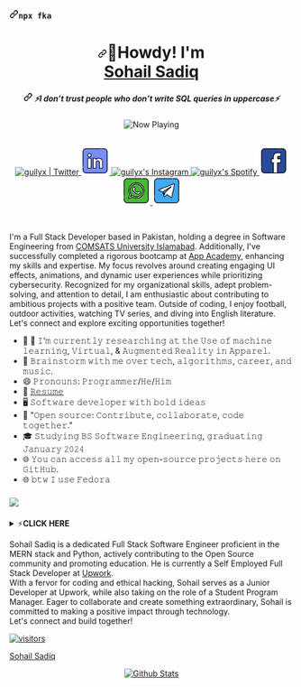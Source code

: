<h3 tabindex="-1" dir="auto"><a id="user-content-npx-fka" class="anchor" aria-hidden="true" tabindex="-1" href="#npx-fka"><svg class="octicon octicon-link" viewBox="0 0 16 16" version="1.1" width="16" height="16" aria-hidden="true"><path d="m7.775 3.275 1.25-1.25a3.5 3.5 0 1 1 4.95 4.95l-2.5 2.5a3.5 3.5 0 0 1-4.95 0 .751.751 0 0 1 .018-1.042.751.751 0 0 1 1.042-.018 1.998 1.998 0 0 0 2.83 0l2.5-2.5a2.002 2.002 0 0 0-2.83-2.83l-1.25 1.25a.751.751 0 0 1-1.042-.018.751.751 0 0 1-.018-1.042Zm-4.69 9.64a1.998 1.998 0 0 0 2.83 0l1.25-1.25a.751.751 0 0 1 1.042.018.751.751 0 0 1 .018 1.042l-1.25 1.25a3.5 3.5 0 1 1-4.95-4.95l2.5-2.5a3.5 3.5 0 0 1 4.95 0 .751.751 0 0 1-.018 1.042.751.751 0 0 1-1.042.018 1.998 1.998 0 0 0-2.83 0l-2.5 2.5a1.998 1.998 0 0 0 0 2.83Z"></path></svg></a><code>npx fka</code></h3>

<h1 align="center" dir="auto"><a id="user-content--howdy-im-sy-rashid" class="anchor" aria-hidden="true" href="#-howdy-im-sy-rashid"><svg class="octicon octicon-link" viewBox="0 0 16 16" version="1.1" width="16" height="16" aria-hidden="true"><path fill-rule="evenodd" d="M7.775 3.275a.75.75 0 001.06 1.06l1.25-1.25a2 2 0 112.83 2.83l-2.5 2.5a2 2 0 01-2.83 0 .75.75 0 00-1.06 1.06 3.5 3.5 0 004.95 0l2.5-2.5a3.5 3.5 0 00-4.95-4.95l-1.25 1.25zm-4.69 9.64a2 2 0 010-2.83l2.5-2.5a2 2 0 012.83 0 .75.75 0 001.06-1.06 3.5 3.5 0 00-4.95 0l-2.5 2.5a3.5 3.5 0 004.95 4.95l1.25-1.25a.75.75 0 00-1.06-1.06l-1.25 1.25a2 2 0 01-2.83 0z"></path></svg></a><g-emoji class="g-emoji" alias="cowboy_hat_face" fallback-src="https://github.githubassets.com/images/icons/emoji/unicode/1f920.png">🤠</g-emoji>Howdy! I'm <div class="badge-base LI-profile-badge" data-locale="en_US" data-size="medium" data-theme="dark" data-type="VERTICAL" data-vanity="sohail-sadiq-4320611a6" data-version="v1"><a class="badge-base__link LI-simple-link" href="https://pk.linkedin.com/in/sohail-sadiq-4320611a6?trk=profile-badge">Sohail Sadiq</a></div>
              </h1>
<h5 align="center" dir="auto"><a id="user-content----️i-dont-trust-people-who-dont-write-sql-queries-in-uppercase️--" class="anchor" aria-hidden="true" tabindex="-1" href="#---️i-dont-trust-people-who-dont-write-sql-queries-in-uppercase️--"><svg class="octicon octicon-link" viewBox="0 0 16 16" version="1.1" width="16" height="16" aria-hidden="true"><path d="m7.775 3.275 1.25-1.25a3.5 3.5 0 1 1 4.95 4.95l-2.5 2.5a3.5 3.5 0 0 1-4.95 0 .751.751 0 0 1 .018-1.042.751.751 0 0 1 1.042-.018 1.998 1.998 0 0 0 2.83 0l2.5-2.5a2.002 2.002 0 0 0-2.83-2.83l-1.25 1.25a.751.751 0 0 1-1.042-.018.751.751 0 0 1-.018-1.042Zm-4.69 9.64a1.998 1.998 0 0 0 2.83 0l1.25-1.25a.751.751 0 0 1 1.042.018.751.751 0 0 1 .018 1.042l-1.25 1.25a3.5 3.5 0 1 1-4.95-4.95l2.5-2.5a3.5 3.5 0 0 1 4.95 0 .751.751 0 0 1-.018 1.042.751.751 0 0 1-1.042.018 1.998 1.998 0 0 0-2.83 0l-2.5 2.5a1.998 1.998 0 0 0 0 2.83Z"></path></svg></a>
   <i>⚡️I don’t trust people who don’t write SQL queries in uppercase⚡️</i>
  </h5>
<p align="center">
    <img src="https://raw.githubusercontent.com/andyruwruw/andyruwruw/master/example/now-playing.svg" style="width: 25%;" alt="Now Playing">
</p>


 
<p align="center" dir="auto">
<br>
<a href="https://twitter.com/cigarillloo" rel="nofollow">
  <img alt="guilyx | Twitter" width="50px" src="https://user-images.githubusercontent.com/43545812/144034996-602b144a-16e1-41cc-99e7-c6040b20dcaf.png" style="max-width: 100%;">
</a>
<a href="www.linkedin.com/in/sohail-sadiq-07331b21a" rel="nofollow">
  <img alt="guilyx's LinkdeIN" width="50px" src="https://raw.githubusercontent.com/pgsohail/game-dev-assignments/main/linkedin%20(1).png" style="max-width: 100%;">
</a>
<a href="https://www.instagram.com/pgsohaill/" rel="nofollow">
  <img alt="guilyx's Instagram" width="50px" src="https://user-images.githubusercontent.com/43545812/144035088-0dfb165f-8fe0-4d13-896c-876c29d2b128.png" style="max-width: 100%;">
</a>
<a href="https://open.spotify.com/user/313nk6642wkojkahsxakz5ry5e2y?si=iksQT_W4TjyUh5BWkrpUQQ&utm_source=copy-link" rel="nofollow">
  <img alt="guilyx's Spotify" width="50px" src="https://user-images.githubusercontent.com/43545812/144035120-1ad5169b-91c7-4078-bef9-6a82c733f373.png" style="max-width: 100%;">
</a>
<a href="https://www.facebook.com/0xsohail?mibextid=LQQJ4d" rel="nofollow">
  <img alt="guilyx's Facebook" width="50px" src="https://raw.githubusercontent.com/pgsohail/game-dev-assignments/main/facebook.png" style="max-width: 100%;">
</a>
<a href="https://wa.me/message/URNO6HSOQ77JN" rel="nofollow">
  <img alt="guilyx's WhatsApp" width="50px" src="https://raw.githubusercontent.com/pgsohail/game-dev-assignments/main/whatsapp%20-%20Copy.png" style="max-width: 100%;">
</a>
<a href="https://t.me/pgsohail" rel="nofollow">
  <img alt="guilyx's Telegram" width="50px" src="https://raw.githubusercontent.com/pgsohail/game-dev-assignments/main/telegram%20-%20Copy.png" style="max-width: 100%;">
</a>
</p>
<br>


 
<p dir="auto">
  
</p>
<p dir="auto">
    I'm a Full Stack Developer based in Pakistan, holding a degree in Software Engineering from <a href="https://www.comsats.edu.pk/" target="_blank" rel="noopener noreferrer">COMSATS University Islamabad</a>. Additionally, I've successfully completed a rigorous bootcamp at <a href="https://www.appacademy.io/" target="_blank" rel="noopener noreferrer">App Academy</a>, enhancing my skills and expertise. My focus revolves around creating engaging UI effects, animations, and dynamic user experiences while prioritizing cybersecurity. Recognized for my organizational skills, adept problem-solving, and attention to detail, I am enthusiastic about contributing to ambitious projects with a positive team. Outside of coding, I enjoy football, outdoor activities, watching TV series, and diving into English literature. Let's connect and explore exciting opportunities together!
</p>

<ul dir="auto">
<li>🔭 🔭 𝙸’𝚖 𝚌𝚞𝚛𝚛𝚎𝚗𝚝𝚕𝚢 𝚛𝚎𝚜𝚎𝚊𝚛𝚌𝚑𝚒𝚗𝚐 𝚊𝚝 𝚝𝚑𝚎 𝚄𝚜𝚎 𝚘𝚏 𝚖𝚊𝚌𝚑𝚒𝚗𝚎 𝚕𝚎𝚊𝚛𝚗𝚒𝚗𝚐, 𝚅𝚒𝚛𝚝𝚞𝚊𝚕, & 𝙰𝚞𝚐𝚖𝚎𝚗𝚝𝚎𝚍 𝚁𝚎𝚊𝚕𝚒𝚝𝚢 𝚒𝚗 𝙰𝚙𝚙𝚊𝚛𝚎𝚕.

</li>
<li>💬 𝙱𝚛𝚊𝚒𝚗𝚜𝚝𝚘𝚛𝚖 𝚠𝚒𝚝𝚑 𝚖𝚎 𝚘𝚟𝚎𝚛 𝚝𝚎𝚌𝚑, 𝚊𝚕𝚐𝚘𝚛𝚒𝚝𝚑𝚖𝚜, 𝚌𝚊𝚛𝚎𝚎𝚛, 𝚊𝚗𝚍 𝚖𝚞𝚜𝚒𝚌.</li>
<li>😄  𝙿𝚛𝚘𝚗𝚘𝚞𝚗𝚜: 𝙿𝚛𝚘𝚐𝚛𝚊𝚖𝚖𝚎𝚛/𝙷𝚎/𝙷𝚒𝚖</li>
<li>📝 <a href="" rel="nofollow">𝚁𝚎𝚜𝚞𝚖𝚎</a></li>

<li>🖥 𝚂𝚘𝚏𝚝𝚠𝚊𝚛𝚎 𝚍𝚎𝚟𝚎𝚕𝚘𝚙𝚎𝚛 𝚠𝚒𝚝𝚑 𝚋𝚘𝚕𝚍 𝚒𝚍𝚎𝚊𝚜</li>
<li>💼 "𝙾𝚙𝚎𝚗 𝚜𝚘𝚞𝚛𝚌𝚎: 𝙲𝚘𝚗𝚝𝚛𝚒𝚋𝚞𝚝𝚎, 𝚌𝚘𝚕𝚕𝚊𝚋𝚘𝚛𝚊𝚝𝚎, 𝚌𝚘𝚍𝚎 𝚝𝚘𝚐𝚎𝚝𝚑𝚎𝚛."
<li>🎓 𝚂𝚝𝚞𝚍𝚢𝚒𝚗𝚐 𝙱𝚂 𝚂𝚘𝚏𝚝𝚠𝚊𝚛𝚎 𝙴𝚗𝚐𝚒𝚗𝚎𝚎𝚛𝚒𝚗𝚐, 𝚐𝚛𝚊𝚍𝚞𝚊𝚝𝚒𝚗𝚐 𝙹𝚊𝚗𝚞𝚊𝚛𝚢 𝟸𝟶𝟸𝟺</li>
<li>🌐  𝚈𝚘𝚞 𝚌𝚊𝚗 𝚊𝚌𝚌𝚎𝚜𝚜 𝚊𝚕𝚕 𝚖𝚢 𝚘𝚙𝚎𝚗-𝚜𝚘𝚞𝚛𝚌𝚎 𝚙𝚛𝚘𝚓𝚎𝚌𝚝𝚜 𝚑𝚎𝚛𝚎 𝚘𝚗 𝙶𝚒𝚝𝙷𝚞𝚋.
<li>🌐 𝚋𝚝𝚠 𝙸 𝚞𝚜𝚎 𝙵𝚎𝚍𝚘𝚛𝚊

<a href="https://fedoraproject.org/" rel="nofollow"></a></li>
</ul>





<h3 dir="auto" style="font-family: '𝚆𝚑𝚊𝚝 𝙸'𝚖 𝚞𝚙 𝚝𝚘', sans-serif;">
 
  <a target="_blank" rel="noopener noreferrer" href="https://media.giphy.com/media/VgCDAzcKvsR6OM0uWg/giphy.gif">
    <img src="https://media.giphy.com/media/VgCDAzcKvsR6OM0uWg/giphy.gif" width="50" data-canonical-src="https://media.giphy.com/media/VgCDAzcKvsR6OM0uWg/giphy.gif" style="max-width: 100%;">
  </a>
 
</h3>



</article>
<details>
<summary><g-emoji class="g-emoji" alias="zap" fallback-src="https://github.githubassets.com/images/icons/emoji/unicode/26a1.png">⚡️</g-emoji><strong>CLICK HERE</strong></summary>
<br>
 <article class="markdown-body entry-content container-lg f5" itemprop="text"><div class="highlight highlight-source-shell position-relative overflow-auto"><pre><span class="pl-k">&gt;</span> neofetch</pre><div class="zeroclipboard-container position-absolute right-0 top-0">
    <clipboard-copy aria-label="Copy" class="ClipboardButton btn js-clipboard-copy m-2 p-0 tooltipped-no-delay" data-copy-feedback="Copied!" data-tooltip-direction="w" value="> neofetch" tabindex="0" role="button" style="display: inherit;">
      <svg aria-hidden="true" height="16" viewBox="0 0 16 16" version="1.1" width="16" data-view-component="true" class="octicon octicon-copy js-clipboard-copy-icon m-2">
    <path fill-rule="evenodd" d="M0 6.75C0 5.784.784 5 1.75 5h1.5a.75.75 0 010 1.5h-1.5a.25.25 0 00-.25.25v7.5c0 .138.112.25.25.25h7.5a.25.25 0 00.25-.25v-1.5a.75.75 0 011.5 0v1.5A1.75 1.75 0 019.25 16h-7.5A1.75 1.75 0 010 14.25v-7.5z"></path><path fill-rule="evenodd" d="M5 1.75C5 .784 5.784 0 6.75 0h7.5C15.216 0 16 .784 16 1.75v7.5A1.75 1.75 0 0114.25 11h-7.5A1.75 1.75 0 015 9.25v-7.5zm1.75-.25a.25.25 0 00-.25.25v7.5c0 .138.112.25.25.25h7.5a.25.25 0 00.25-.25v-7.5a.25.25 0 00-.25-.25h-7.5z"></path>
</svg>
      <svg aria-hidden="true" height="16" viewBox="0 0 16 16" version="1.1" width="16" data-view-component="true" class="octicon octicon-check js-clipboard-check-icon color-fg-success d-none m-2">
    <path fill-rule="evenodd" d="M13.78 4.22a.75.75 0 010 1.06l-7.25 7.25a.75.75 0 01-1.06 0L2.22 9.28a.75.75 0 011.06-1.06L6 10.94l6.72-6.72a.75.75 0 011.06 0z"></path>
</svg>
    </clipboard-copy>
  </div></div>

<div class="highlight highlight-source-cs position-relative overflow-auto"><pre><span class="pl-smi">pgsohail@github</span>
<span class="pl-k">------------------------</span><span class="pl-k">-</span>
<span class="pl-en">OS</span>: <span class="pl-smi">Arch</span> <span class="pl-smi">Linux</span> <span class="pl-smi">x86_64</span>
<span class="pl-en">Shell</span>: <span class="pl-smi"></span> <span class="pl-c1">5</span><span class="pl-c1">.</span><span class="pl-c1">11</span>
<span class="pl-en">Pronouns</span>: <span class="pl-smi">He</span><span class="pl-k">/</span><span class="pl-smi">Him</span>
<span class="pl-en">Location</span>: <span class="pl-smi">punjab</span>, <span class="pl-smi">Pakistan</span>
<span class="pl-en">Frameworks</span>: <span class="pl-smi">React</span>
<span class="pl-en">Languages</span>: <span class="pl-smi">JavaScript</span>, <span class="pl-smi">Python</span>,
           <span class="pl-smi">HTML</span>, <span class="pl-smi">CSS</span>
<span class="pl-en">Learning</span>: <span class="pl-smi">Node</span>.<span class="pl-smi">js</span>, <span class="pl-smi">Express</span>, <span class="pl-smi">MEAN Stack</span>,
          <span class="pl-smi">Three</span>.<span class="pl-smi">js</span>, <span class="pl-smi">CPP</span>
<span class="pl-en">Hobbies</span>: <span class="pl-smi">drifting</span>, <span class="pl-smi">football</span>, <span class="pl-smi">Gaming</span>
<span class="pl-en">Commits</span>: <span class="pl-c1">101</span>
<span class="pl-en">Stars</span>: <span class="pl-c1">17</span>
<span class="pl-en">Discord</span>: <span class="pl-smi">pgsohail</span><span class="pl-c1"></span></pre><div class="zeroclipboard-container position-absolute right-0 top-0">
    <clipboard-copy aria-label="Copy" class="ClipboardButton btn js-clipboard-copy m-2 p-0 tooltipped-no-delay" data-copy-feedback="Copied!" data-tooltip-direction="w" value="pgsohail@github
-------------------------
OS: Arch Linux x86_64
Shell: zsh 5.8
Pronouns: He/Him
Location: punjab, Pakistan
Frameworks: React
Languages: JavaScript, Python,
           HTML, CSS
Learning: Node.js, Express, MEAN Stack,
          Three.js, CPP
Hobbies: drifting, footbal, Gaming
Commits: 101
Stars: 17
Discord: pgsohail" tabindex="0" role="button" style="display: inherit;">
      <svg aria-hidden="true" height="16" viewBox="0 0 16 16" version="1.1" width="16" data-view-component="true" class="octicon octicon-copy js-clipboard-copy-icon m-2">
    <path fill-rule="evenodd" d="M0 6.75C0 5.784.784 5 1.75 5h1.5a.75.75 0 010 1.5h-1.5a.25.25 0 00-.25.25v7.5c0 .138.112.25.25.25h7.5a.25.25 0 00.25-.25v-1.5a.75.75 0 011.5 0v1.5A1.75 1.75 0 019.25 16h-7.5A1.75 1.75 0 010 14.25v-7.5z"></path><path fill-rule="evenodd" d="M5 1.75C5 .784 5.784 0 6.75 0h7.5C15.216 0 16 .784 16 1.75v7.5A1.75 1.75 0 0114.25 11h-7.5A1.75 1.75 0 015 9.25v-7.5zm1.75-.25a.25.25 0 00-.25.25v7.5c0 .138.112.25.25.25h7.5a.25.25 0 00.25-.25v-7.5a.25.25 0 00-.25-.25h-7.5z"></path>
</svg>
      <svg aria-hidden="true" height="16" viewBox="0 0 16 16" version="1.1" width="16" data-view-component="true" class="octicon octicon-check js-clipboard-check-icon color-fg-success m-2 d-none">
    <path fill-rule="evenodd" d="M13.78 4.22a.75.75 0 010 1.06l-7.25 7.25a.75.75 0 01-1.06 0L2.22 9.28a.75.75 0 011.06-1.06L6 10.94l6.72-6.72a.75.75 0 011.06 0z"></path>
</svg>
    </clipboard-copy>
  </div></div>
<p align="center" dir="auto">
  <a target="_blank" rel="noopener noreferrer nofollow" href="https://img.shields.io/badge/Android-3DDC84?logo=android&logoColor=white&style=for-the-badge"><img src="https://img.shields.io/badge/Android-3DDC84?logo=android&logoColor=white&style=for-the-badge" alt="Android" style="max-width: 100%;"></a>
  <a target="_blank" rel="noopener noreferrer nofollow" href="https://img.shields.io/badge/Bash-4EAA25?logo=gnubash&logoColor=white&style=for-the-badge"><img src="https://img.shields.io/badge/Bash-4EAA25?logo=gnubash&logoColor=white&style=for-the-badge" alt="Bash" style="max-width: 100%;"></a>
  <a target="_blank" rel="noopener noreferrer nofollow" href="https://img.shields.io/badge/C-A8B9CC?logo=c&logoColor=white&style=for-the-badge"><img src="https://img.shields.io/badge/C-A8B9CC?logo=c&logoColor=white&style=for-the-badge" alt="C" style="max-width: 100%;"></a>
  <a target="_blank" rel="noopener noreferrer nofollow" href="https://img.shields.io/badge/C++-00599C?logo=cplusplus&logoColor=white&style=for-the-badge"><img src="https://img.shields.io/badge/C++-00599C?logo=cplusplus&logoColor=white&style=for-the-badge" alt="C++" style="max-width: 100%;"></a>
  <a target="_blank" rel="noopener noreferrer nofollow" href="https://img.shields.io/badge/Java-F8981D?logo=java&logoColor=white&style=for-the-badge"><img src="https://img.shields.io/badge/Java-F8981D?logo=java&logoColor=white&style=for-the-badge" alt="Java" style="max-width: 100%;"></a>
</p>

<!-- Add more rows here following the same structure -->

<p align="center" dir="auto">
  <a target="_blank" rel="noopener noreferrer nofollow" href="https://img.shields.io/badge/JavaScript-F7DF1E?logo=javascript&logoColor=black&style=for-the-badge"><img src="https://img.shields.io/badge/JavaScript-F7DF1E?logo=javascript&logoColor=black&style=for-the-badge" alt="JavaScript" style="max-width: 100%;"></a>
  <a target="_blank" rel="noopener noreferrer nofollow" href="https://img.shields.io/badge/MongoDB-47A248?logo=mongodb&logoColor=white&style=for-the-badge"><img src="https://img.shields.io/badge/MongoDB-47A248?logo=mongodb&logoColor=white&style=for-the-badge" alt="MongoDB" style="max-width: 100%;"></a>
  <a target="_blank" rel="noopener noreferrer nofollow" href="https://img.shields.io/badge/Python-3776AB?logo=python&logoColor=white&style=for-the-badge"><img src="https://img.shields.io/badge/Python-3776AB?logo=python&logoColor=white&style=for-the-badge" alt="Python" style="max-width: 100%;"></a>
  <a target="_blank" rel="noopener noreferrer nofollow" href="https://img.shields.io/badge/Fedora-294172?logo=fedora&logoColor=white&style=for-the-badge"><img src="https://img.shields.io/badge/Fedora-294172?logo=fedora&logoColor=white&style=for-the-badge" alt="Fedora" style="max-width: 100%;"></a>
  <a target="_blank" rel="noopener noreferrer nofollow" href="https://img.shields.io/badge/React-61DAFB?logo=react&logoColor=black&style=for-the-badge"><img src="https://img.shields.io/badge/React-61DAFB?logo=react&logoColor=black&style=for-the-badge" alt="React" style="max-width: 100%;"></a>
</p>

<!-- Add more rows here following the same structure -->

<p align="center" dir="auto">
  <a target="_blank" rel="noopener noreferrer nofollow" href="https://img.shields.io/badge/Three.js-000000?logo=Three.js&logoColor=white&style=for-the-badge"><img src="https://img.shields.io/badge/Three.js-000000?logo=Three.js&logoColor=white&style=for-the-badge" alt="Three.js" style="max-width: 100%;"></a>
  <a target="_blank" rel="noopener noreferrer nofollow" href="https://img.shields.io/badge/TypeScript-3178C6?logo=typescript&logoColor=white&style=for-the-badge"><img src="https://img.shields.io/badge/TypeScript-3178C6?logo=typescript&logoColor=white&style=for-the-badge" alt="TypeScript" style="max-width: 100%;"></a>
  <a target="_blank" rel="noopener noreferrer nofollow" href="https://img.shields.io/badge/Android%20Studio-3DDC84?logo=androidstudio&logoColor=white&style=for-the-badge"><img src="https://img.shields.io/badge/Android%20Studio-3DDC84?logo=androidstudio&logoColor=white&style=for-the-badge" alt="Android Studio" style="max-width: 100%;"></a>
  <a href="https://blender.org" rel="nofollow"><img src="https://img.shields.io/badge/Blender-F5792A?logo=blender&logoColor=white&style=for-the-badge" alt="Blender" style="max-width: 100%;"></a>
</p>

<!-- Add more rows here following the same structure -->

<p align="center" dir="auto">
  <a target="_blank" rel="noopener noreferrer nofollow" href="https://img.shields.io/badge/Linux-FCC624?logo=Linux&logoColor=black&style=for-the-badge"><img src="https://img.shields.io/badge/Linux-FCC624?logo=Linux&logoColor=black&style=for-the-badge" alt="Linux" style="max-width: 100%;"></a>
  <a target="_blank" rel="noopener noreferrer nofollow" href="https://img.shields.io/badge/VSCode-007ACC?logo=visualstudiocode&logoColor=white&style=for-the-badge"><img src="https://img.shields.io/badge/VSCode-007ACC?logo=visualstudiocode&logoColor=white&style=for-the-badge" alt="Visual Studio Code" style="max-width: 100%;"></a>
  <a href="https://ohmyz.sh" rel="nofollow"><img src="https://img.shields.io/badge/Zsh-f15a24?style=for-the-badge" alt="Zsh" style="max-width: 100%;"></a>
</p>

</details>

Sohail Sadiq is a dedicated Full Stack Software Engineer proficient in the MERN stack and Python, actively contributing to the Open Source community and promoting education. He is currently a Self Employed Full Stack Developer at <a href="https://www.fiverr.com/" rel="nofollow"> Upwork</a>.<br>
With a fervor for coding and ethical hacking, Sohail serves as a Junior Developer at Upwork, while also taking on the role of a Student Program Manager. Eager to collaborate and create something extraordinary, Sohail is committed to making a positive impact through technology.<br>
  Let's connect and build together!
  <p dir="auto"><a target="_blank" rel="noopener noreferrer" href="https://camo.githubusercontent.com/3065fb76a2db00b0e808477d8447ca67059d6470442c76aab6bf413bcbc3c6c8/68747470733a2f2f76697369746f722d62616467652e6c616f62692e6963752f62616467653f706167655f69643d6b756e616c2d6b757368776168612e6b756e616c2d6b75736877616861"><img src="https://camo.githubusercontent.com/7fafe17fe428af93771c5fbcd41317a70281230725864cc48499f8beeb34103c/68747470733a2f2f76697369746f722d62616467652e6c616f62692e6963752f62616467653f706167655f69643d72757374792d736a2e72757374792d736a" alt="visitors" data-canonical-src="https://visitor-badge.laobi.icu/badge?page_id=kunal-kushwaha.kunal-kushwaha" style="max-width: 100%;"></a></p>
</article>
<div class="badge-base LI-profile-badge" data-locale="en_US" data-size="medium" data-theme="dark" data-type="VERTICAL" data-vanity="sohail-sadiq-4320611a6" data-version="v1"><a class="badge-base__link LI-simple-link" href="https://pk.linkedin.com/in/sohail-sadiq-4320611a6?trk=profile-badge">Sohail Sadiq</a></div>
              


<p align="center" dir="auto">
        <a target="_blank" rel="noopener noreferrer" href="https://raw.githubusercontent.com/bornmay/bornmay/Update/svg/Bottom.svg"><img src="https://raw.githubusercontent.com/bornmay/bornmay/Update/svg/Bottom.svg" alt="Github Stats" style="max-width: 100%;"></a>
</p>
